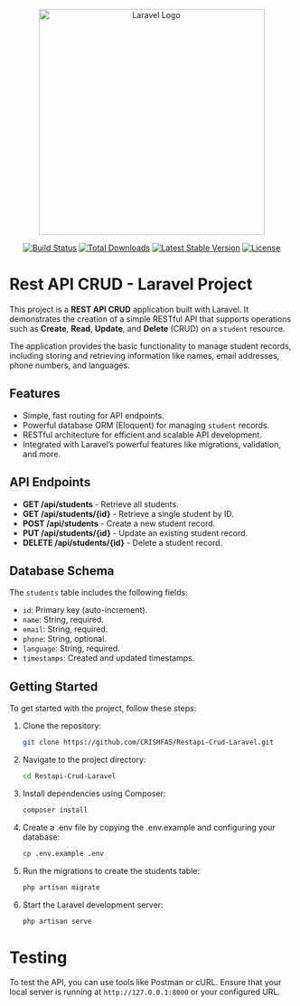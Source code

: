 <p align="center"><a href="https://laravel.com" target="_blank"><img src="https://raw.githubusercontent.com/laravel/art/master/logo-lockup/5%20SVG/2%20CMYK/1%20Full%20Color/laravel-logolockup-cmyk-red.svg" width="400" alt="Laravel Logo"></a></p>

<p align="center">
<a href="https://github.com/laravel/framework/actions"><img src="https://github.com/laravel/framework/workflows/tests/badge.svg" alt="Build Status"></a>
<a href="https://packagist.org/packages/laravel/framework"><img src="https://img.shields.io/packagist/dt/laravel/framework" alt="Total Downloads"></a>
<a href="https://packagist.org/packages/laravel/framework"><img src="https://img.shields.io/packagist/v/laravel/framework" alt="Latest Stable Version"></a>
<a href="https://packagist.org/packages/laravel/framework"><img src="https://img.shields.io/packagist/l/laravel/framework" alt="License"></a>
</p>

# Rest API CRUD - Laravel Project

This project is a **REST API CRUD** application built with Laravel. It demonstrates the creation of a simple RESTful API that supports operations such as **Create**, **Read**, **Update**, and **Delete** (CRUD) on a `student` resource.

The application provides the basic functionality to manage student records, including storing and retrieving information like names, email addresses, phone numbers, and languages.

## Features

- Simple, fast routing for API endpoints.
- Powerful database ORM (Eloquent) for managing `student` records.
- RESTful architecture for efficient and scalable API development.
- Integrated with Laravel’s powerful features like migrations, validation, and more.

## API Endpoints

- **GET /api/students** - Retrieve all students.
- **GET /api/students/{id}** - Retrieve a single student by ID.
- **POST /api/students** - Create a new student record.
- **PUT /api/students/{id}** - Update an existing student record.
- **DELETE /api/students/{id}** - Delete a student record.

## Database Schema

The `students` table includes the following fields:
- `id`: Primary key (auto-increment).
- `name`: String, required.
- `email`: String, required.
- `phone`: String, optional.
- `language`: String, required.
- `timestamps`: Created and updated timestamps.

## Getting Started

To get started with the project, follow these steps:

1. Clone the repository:
   ```bash
   git clone https://github.com/CRISHFAS/Restapi-Crud-Laravel.git

2. Navigate to the project directory:
   ```bash
   cd Restapi-Crud-Laravel

3. Install dependencies using Composer:
   ```bash
   composer install

4. Create a .env file by copying the .env.example and configuring your database:
    ```bash
    cp .env.example .env

5. Run the migrations to create the students table:
    ```bash
    php artisan migrate

6. Start the Laravel development server:
    ```bash
    php artisan serve

# Testing

To test the API, you can use tools like Postman or cURL. Ensure that your local server is running at `http://127.0.0.1:8000` or your configured URL.
